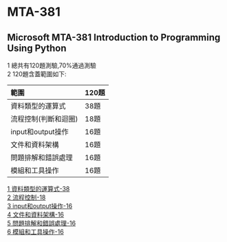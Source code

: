 # MTA-381
## Microsoft MTA-381 Introduction to Programming Using Python
1 總共有120題測驗,70%通過測驗  
2 120題含蓋範圍如下:   

| 範圍 | 120題 |
|:--|:--|
|  資料類型的運算式| 38題 |
|  流程控制(判斷和迴圈)| 18題 |
|  input和output操作| 16題 |
|  文件和資料架構 | 16題 |
|  問題排解和錯誤處理| 16題 |
|  模組和工具操作| 16題 |	

[1 資料類型的運算式-38](https://github.com/roberthsu2003/MTA-381/blob/master/%E8%B3%87%E6%96%99%E9%A1%9E%E5%9E%8B%E7%9A%84%E9%81%8B%E7%AE%97%E5%BC%8F/README.md)  
[2 流程控制-18](https://github.com/roberthsu2003/MTA-381/blob/master/%E6%B5%81%E7%A8%8B%E6%8E%A7%E5%88%B6/README.md)  
[3 input和output操作-16](https://github.com/roberthsu2003/MTA-381/blob/master/input%E5%92%8Coutput%E6%93%8D%E4%BD%9C/README.md)  
[4 文件和資料架構-16](https://github.com/roberthsu2003/MTA-381/blob/master/%E6%96%87%E4%BB%B6%E5%92%8C%E8%B3%87%E6%96%99%E6%9E%B6%E6%A7%8B/README.md)  
[5 問題排解和錯誤處理-16](https://github.com/roberthsu2003/MTA-381/blob/master/%E5%95%8F%E9%A1%8C%E6%8E%92%E8%A7%A3%E5%92%8C%E9%8C%AF%E8%AA%A4%E8%99%95%E7%90%86/README.md)  
[6 模組和工具操作-16](https://github.com/roberthsu2003/MTA-381/blob/master/%E6%A8%A1%E7%B5%84%E5%92%8C%E5%B7%A5%E5%85%B7%E6%93%8D%E4%BD%9C/README.md)  

